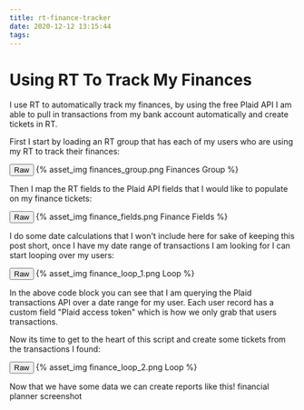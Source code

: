 ```yaml
---
title: rt-finance-tracker
date: 2020-12-12 13:15:44
tags:
---
```

# Using RT To Track My Finances

I use RT to automatically track my finances, by using the free Plaid API I am able to pull in transactions from my bank account automatically and create tickets in RT.

First I start by loading an RT group that has each of my users who are using my RT to track their finances:

<div class="code-class">
  <button class="code-toggle">Raw</button>
  {% asset_img finances_group.png Finances Group %}
  <p class="code-snippet"></p>
</div>

Then I map the RT fields to the Plaid API fields that I would like to populate on my finance tickets:

<div class="code-class">
  <button class="code-toggle">Raw</button>
  {% asset_img finance_fields.png Finance Fields %}
  <p class="code-snippet"></p>
</div>

I do some date calculations that I won't include here for sake of keeping this post short, once I have my date range of transactions I am looking for I can start looping over my users:

<div class="code-class">
  <button class="code-toggle">Raw</button>
  {% asset_img finance_loop_1.png Loop %}
  <p class="code-snippet"></p>
</div>

In the above code block you can see that I am querying the Plaid transactions API over a date range for my user. Each user record has a custom field "Plaid access token" which is how we only grab that users transactions.

Now its time to get to the heart of this script and create some tickets from the transactions I found:

<div class="code-class">
  <button class="code-toggle">Raw</button>
  {% asset_img finance_loop_2.png Loop %}
  <p class="code-snippet"></p>
</div>

Now that we have some data we can create reports like this!
financial planner screenshot
